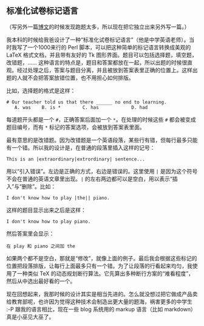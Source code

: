 ## 标准化试卷标记语言

（写另外一篇[博文](http://www.yinwang.org/blog-cn/2013/04/14/markdown)的时候发现跑题太多，所以现在把它独立出来另外写一篇。）

我本科的时候给我爸设计了一种“标准化试卷标记语言”（他是中学英语老师）。当时我写了一个1000来行的 Perl 脚本，可以把这种简单的标记语言转换成美观的 LaTeX 格式文档，并且带有友好的 Tk 图形界面。题目可以包括选择题，填空题，改错题，…… 这种语言的特点是，题目和答案都放在一起，所以出题的时候很直观。经过处理之后，答案与题目分离，并且被放到答案表里正确的位置上。这样出题的人就不会把答案放错位置，也不用担心如何排版。

比如，选择题的格式是这样：

<div class="language-plaintext highlighter-rouge">

<div class="highlight">

    # Our teacher told us that there ______ no end to learning.
       A. was    B. is *        C. has            D. had

</div>

</div>

每道题开头都是一个 `#`，正确答案后面加一个 `*`。在处理的时候这些 `#` 都会被变成题目编号，而有 `*` 标记的答案选项，会被放到答案表里面。

最有意思的是改错题。因为改错题是一个英语段落，某些行有错，但每行最多只能有一个错。所以我的设计是，在普通的段落里插入这样的记号：

<div class="language-plaintext highlighter-rouge">

<div class="highlight">

    This is an |extraordinary|extrordinary| sentence...

</div>

</div>

用以“引入错误”。左边是正确的方式，右边是错误的。这里使用 `|` 是因为这个符号不会在普通的英语文章里出现。`|` 的左右两边都可以是空白，用以表示“插入”与“删除”。比如：

<div class="language-plaintext highlighter-rouge">

<div class="highlight">

    I don't know how to play |the|| piano.

</div>

</div>

这样的题目显示出来之后是这样：

<div class="language-plaintext highlighter-rouge">

<div class="highlight">

    I don't know how to play piano.

</div>

</div>

然后答案里会显示：

<div class="language-plaintext highlighter-rouge">

<div class="highlight">

    在 play 和 piano 之间加 the

</div>

</div>

如果两个都不是空白，那就是“修改”，就像上面的例子。最后我会根据这些标记的位置把段落排版，让每行上面最多只有一个错。为了让段落的行看起来均匀，我使用了一种类似 TeX 的动态规划断行算法。它先算出多种断行方案的“难看程度”，然后从中选出最好看的一个。

现在回想起来，我那时候的设计其实是相当先进的。怎么就没想过把它做成产品卖给教育部呢，也许因为觉得这种技术会制造出更大量的题海，祸害更多的中学生 :-P 跟我的语言相比，现在一些 blog 系统用的 markup 语言（比如 markdown）真是小巫见大巫了。

